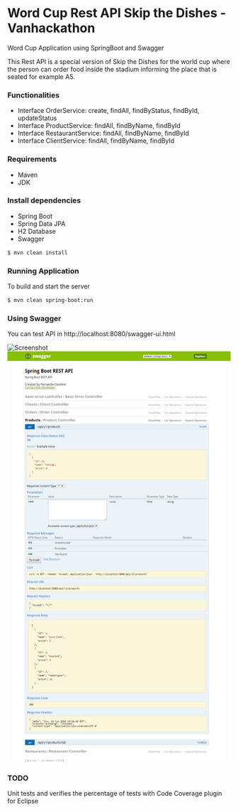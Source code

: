 # Word Cup Rest API Skip the Dishes - Vanhackathon
Word Cup Application using SpringBoot and Swagger

This Rest API is a special version of Skip the Dishes for the world cup where the person can order food inside the stadium informing the place that is seated for example A5.

### Functionalities
- Interface OrderService: create, findAll, findByStatus, findById, updateStatus
- Interface ProductService: findAll, findByName, findById 
- Interface RestaurantService: findAll, findByName, findById
- Interface ClientService: findAll, findByName, findById

### Requirements

- Maven
- JDK 

### Install dependencies

- Spring Boot
- Spring Data JPA
- H2 Database
- Swagger 

```sh
$ mvn clean install

```

### Running Application

To build and start the server 

```sh
$ mvn clean spring-boot:run

```

### Using Swagger

You can test API in http://localhost:8080/swagger-ui.html

![Screenshot](swagger1.png)
![Screenshot](swagger.png)


### TODO

Unit tests and verifies the percentage of tests with Code Coverage plugin for Eclipse
